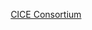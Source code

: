 <p align="center">
  <a href="https://github.com/CICE-Consortium">CICE Consortium</a>
</p align="center">